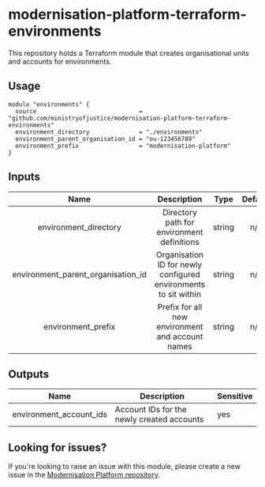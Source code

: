 # modernisation-platform-terraform-environments

This repository holds a Terraform module that creates organisational units and accounts for environments.

## Usage
```
module "environments" {
  source                             = "github.com/ministryofjustice/modernisation-platform-terraform-environments"
  environment_directory              = "./environments"
  environment_parent_organisation_id = "ou-123456789"
  environment_prefix                 = "modernisation-platform"
}
```

## Inputs
|                Name                |                           Description                           |  Type  | Default | Required |
|:----------------------------------:|:---------------------------------------------------------------:|:------:|:-------:|----------|
|        environment_directory       |            Directory path for environment definitions           | string |   n/a   | yes      |
| environment_parent_organisation_id | Organisation ID for newly configured environments to sit within | string |   n/a   | yes      |
|         environment_prefix         |         Prefix for all new environment and account names        | string |   n/a   | yes      |

## Outputs
| Name                    | Description                                | Sensitive |
|-------------------------|--------------------------------------------|-----------|
| environment_account_ids | Account IDs for the newly created accounts | yes       |

## Looking for issues?
If you're looking to raise an issue with this module, please create a new issue in the [Modernisation Platform repository](https://github.com/ministryofjustice/modernisation-platform/issues).
